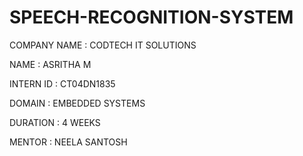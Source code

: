 # SPEECH-RECOGNITION-SYSTEM
COMPANY NAME : CODTECH IT SOLUTIONS

NAME : ASRITHA M

INTERN ID :  CT04DN1835

DOMAIN : EMBEDDED SYSTEMS

DURATION : 4 WEEKS

MENTOR : NEELA SANTOSH
